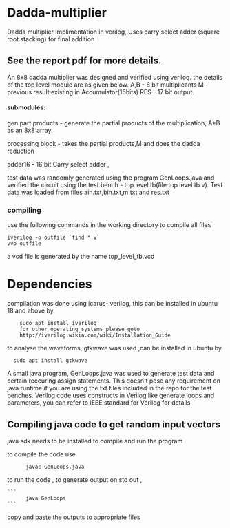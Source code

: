 # Dadda-multiplier


Dadda multiplier implimentation in verilog, Uses carry select adder (square root stacking) for final addition 


## See the report pdf for more details.

   An 8x8 dadda multiplier was designed and verified using verilog. the details of
   the top level module are as given below.
    A,B - 8 bit multiplicants
    M - previous result existing in Accumulator(16bits)
    RES - 17 bit output.


#### submodules:
  gen part products - generate the partial products of the multiplication, A*B
    as an 8x8 array.
  
  processing block - takes the partial products,M and does the dadda reduction
  
  adder16 - 16 bit Carry select adder ,

  test data was randomly generated using the program GenLoops.java and verified the
   circuit using the test bench - top level tb(file:top level tb.v). Test data was
  loaded from files ain.txt,bin.txt,m.txt and res.txt



### compiling
use the following commands in the working directory to compile all files 
```
iverilog -o outfile `find *.v`
vvp outfile
```

a vcd file is generated by the name top_level_tb.vcd 


# Dependencies
compilation was done using icarus-iverilog, this can be installed in ubuntu 18 and above by
		
		
		
		sudo apt install iverilog
		for other operating systems please goto
		http://iverilog.wikia.com/wiki/Installation_Guide
		
		
		
	
   
   to analyse the waveforms, gtkwave was used ,can be installed in ubuntu by 
		
      
      sudo apt install gtkwave
		
	
	
   
   A small java program, GenLoops.java was used to generate test data and certain reccuring assign statements. This doesn't pose any requirement on java runtime if you are using the txt files included in the repo for the test benches. 
	Verilog code uses constructs in Verilog like generate loops and parameters, 
	you can refer to IEEE standard for Verilog for details
   
   ## Compiling java code to get random input vectors
   java sdk needs to be installed to compile and run the program 
         
         
         
         
   to compile the code use
   
   ```
         javac GenLoops.java 
   ```
   
   to run the code , to generate output on std out , 
   
            
    ```      
          java GenLoops
    ```
          
 copy and paste the outputs to appropriate files 

